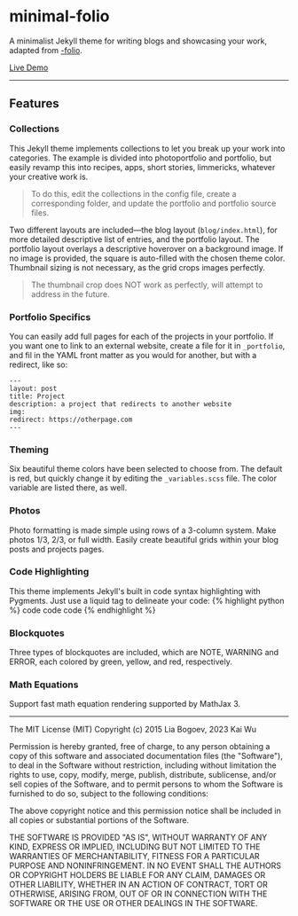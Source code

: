 # minimal-folio
A minimalist Jekyll theme for writing blogs and showcasing your work, adapted from [-folio](https://github.com/bogoli/-folio/tree/master).

<a href="http://bogoli.github.io/-folio/">Live Demo</a>

<hr/>


## Features

### Collections
This Jekyll theme implements collections to let you break up your work into categories. The example is divided into photoportfolio and portfolio, but easily revamp this into recipes, apps, short stories, limmericks, whatever your creative work is.

> To do this, edit the collections in the config file, create a corresponding folder, and update the portfolio and portfolio source files.

Two different layouts are included—the blog layout (`blog/index.html`), for more detailed descriptive list of entries, and the portfolio layout. The portfolio layout overlays a descriptive hoverover on a background image. If no image is provided, the square is auto-filled with the chosen theme color. Thumbnail sizing is not necessary, as the grid crops images perfectly.

> The thumbnail crop does NOT work as perfectly, will attempt to address in
> the future.

### Portfolio Specifics
You can easily add full pages for each of the projects in your portfolio. If you want one to link to an external website, create a file for it in `_portfolio`, and  fil in the YAML front matter as you would for another, but with a redirect, like so:

	---
	layout: post
	title: Project
	description: a project that redirects to another website
	img:
	redirect: https://otherpage.com
	--- 

### Theming
Six beautiful theme colors have been selected to choose from. The default is red, but quickly change it by editing the `_variables.scss` file. The color variable are listed there, as well.

### Photos
Photo formatting is made simple using rows of a 3-column system. Make photos 1/3, 2/3, or full width. Easily create beautiful grids within your blog posts and projects pages.

### Code Highlighting
This theme implements Jekyll's built in code syntax highlighting with Pygments. Just use a liquid tag to delineate your code:
{% highlight python %}
	code code code
{% endhighlight %}

### Blockquotes
Three types of blockquotes are included, which are NOTE, WARNING and ERROR, each colored by green, yellow, and red, respectively.

### Math Equations
Support fast math equation rendering supported by MathJax 3.


<hr/>
The MIT License (MIT)
Copyright (c) 2015 Lia Bogoev, 2023 Kai Wu

Permission is hereby granted, free of charge, to any person obtaining a copy of this software and associated documentation files (the "Software"), to deal in the Software without restriction, including without limitation the rights to use, copy, modify, merge, publish, distribute, sublicense, and/or sell copies of the Software, and to permit persons to whom the Software is furnished to do so, subject to the following conditions:

The above copyright notice and this permission notice shall be included in all copies or substantial portions of the Software.

THE SOFTWARE IS PROVIDED "AS IS", WITHOUT WARRANTY OF ANY KIND, EXPRESS OR IMPLIED, INCLUDING BUT NOT LIMITED TO THE WARRANTIES OF MERCHANTABILITY, FITNESS FOR A PARTICULAR PURPOSE AND NONINFRINGEMENT. IN NO EVENT SHALL THE AUTHORS OR COPYRIGHT HOLDERS BE LIABLE FOR ANY CLAIM, DAMAGES OR OTHER LIABILITY, WHETHER IN AN ACTION OF CONTRACT, TORT OR OTHERWISE, ARISING FROM, OUT OF OR IN CONNECTION WITH THE SOFTWARE OR THE USE OR OTHER DEALINGS IN THE SOFTWARE.
